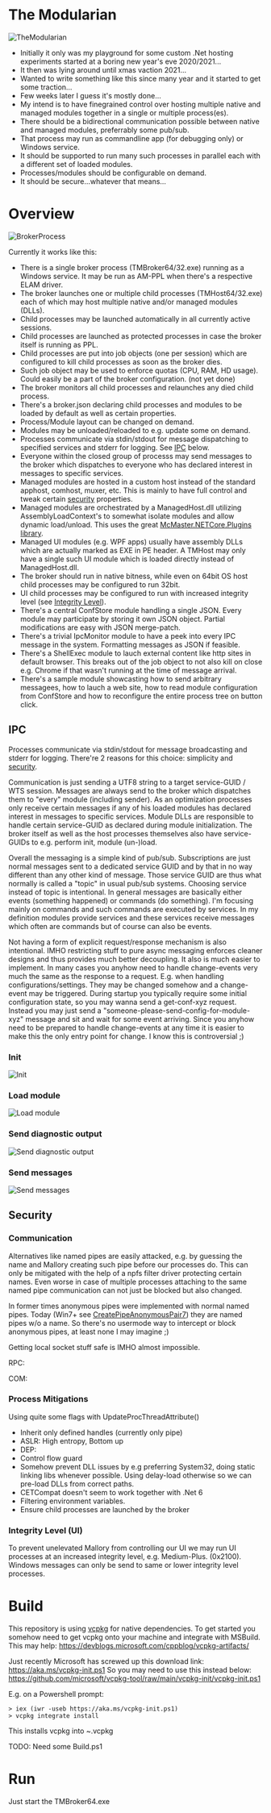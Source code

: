 # The Modularian

![TheModularian](./img/the-modularian.jpg)

* Initially it only was my playground for some custom .Net hosting experiments started at a boring new year's eve 2020/2021...
* It then was lying around until xmas vaction 2021...
* Wanted to write something like this since many year and it started to get some traction...
* Few weeks later I guess it's mostly done...
* My intend is to have finegrained control over hosting multiple native and managed modules together in a single or multiple process(es).
* There should be a bidirectional communication possible between native and managed modules, preferrably some pub/sub.
* That process may run as commandline app (for debugging only) or Windows service.
* It should be supported to run many such processes in parallel each with a different set of loaded modules. 
* Processes/modules should be configurable on demand.
* It should be secure...whatever that means...

# Overview

![BrokerProcess](./img/BrokerProcess.drawio.png)

Currently it works like this:
* There is a single broker process (TMBroker64/32.exe) running as a Windows service. It may be run as AM-PPL when there's a respective ELAM driver.
* The broker launches one or multiple child processes (TMHost64/32.exe) each of which may host multiple native and/or managed modules (DLLs).
* Child processes may be launched automatically in all currently active sessions.
* Child processes are launched as protected processes in case the broker itself is running as PPL.
* Child processes are put into job objects (one per session) which are configured to kill child processes as soon as the broker dies.
* Such job object may be used to enforce quotas (CPU, RAM, HD usage). Could easily be a part of the broker configuration. (not yet done)
* The broker monitors all child processes and relaunches any died child process.
* There's a broker.json declaring child processes and modules to be loaded by default as well as certain properties.
* Process/Module layout can be changed on demand.
* Modules may be unloaded/reloaded to e.g. update some on demand.
* Processes communicate via stdin/stdout for message dispatching to specified services and stderr for logging. See [IPC](#ipc) below.
* Everyone within the closed group of processs may send messages to the broker which dispatches to everyone who has declared interest in messages to specific services.
* Managed modules are hosted in a custom host instead of the standard apphost, comhost, muxer, etc. This is mainly to have full control and tweak certain [security](#security) properties.
* Managed modules are orchestrated by a ManagedHost.dll utilizing AssemblyLoadContext's to somewhat isolate modules and allow dynamic load/unload. This uses the great [McMaster.NETCore.Plugins library](https://github.com/natemcmaster/DotNetCorePlugins).
* Managed UI modules (e.g. WPF apps) usually have assembly DLLs which are actually marked as EXE in PE header. A TMHost may only have a single such UI module which is loaded directly instead of ManagedHost.dll.
* The broker should run in native bitness, while even on 64bit OS host child processes may be configured to run 32bit.
* UI child processes may be configured to run with increased integrity level (see [Integrity Level](#integrity-level-ui)).
* There's a central ConfStore module handling a single JSON. Every module may participate by storing it own JSON object. Partial modifications are easy with JSON merge-patch.
* There's a trivial IpcMonitor module to have a peek into every IPC message in the system. Formatting messages as JSON if feasible.
* There's a ShellExec module to lauch external content like http sites in default browser. This breaks out of the job object to not also kill on close e.g. Chrome if that wasn't running at the time of message arrival.
* There's a sample module showcasting how to send arbitrary messagees, how to lauch a web site, how to read module configuration from ConfStore and how to reconfigure the entire process tree on button click.

## IPC
Processes communicate via stdin/stdout for message broadcasting and stderr for logging.
There're 2 reasons for this choice: simplicity and [security](#communication).

Communication is just sending a UTF8 string to a target service-GUID / WTS session.
Messages are always send to the broker which dispatches them to "every" module (including sender).
As an optimization processes only receive certain messages if any of his loaded modules has declared interest in messages to specific services.
Module DLLs are responsible to handle certain service-GUID as declared during module initialization.
The broker itself as well as the host processes themselves also have service-GUIDs to e.g. perform init, module (un-)load.

Overall the messaging is a simple kind of pub/sub. 
Subscriptions are just normal messages sent to a dedicated service GUID and by that in no way different than any other kind of message. Those service GUID are thus what normally is called a "topic" in usual pub/sub systems. Choosing service instead of topic is intentional. 
In general messages are basically either events (something happened) or commands (do something).
I'm focusing mainly on commands and such commands are executed by services.
In my definition modules provide services and these services receive messages which often are commands but of course can also be events.

Not having a form of explicit request/response mechanism is also intentional.
IMHO restricting stuff to pure async messaging enforces cleaner designs and thus provides much better decoupling. It also is much easier to implement. In many cases you anyhow need to handle change-events very much the same as the response to a request. E.g. when handling configurations/settings. They may be changed somehow and a change-event may be triggered. During startup you typically require some initial configuration state, so you may wanna send a get-conf-xyz request. Instead you may just send a "someone-please-send-config-for-module-xyz" message and sit and wait for some event arriving. Since you anyhow need to be prepared to handle change-events at any time it is easier to make this the only entry point for change.
I know this is controversial ;)

### Init
![Init](./img/ipc-page1.svg)

### Load module
![Load module](./img/ipc-page2.svg)

### Send diagnostic output
![Send diagnostic output](./img/ipc-page3.svg)

### Send messages
![Send messages](./img/ipc-page4.svg)


## Security

### Communication

Alternatives like named pipes are easily attacked, e.g. by guessing the name and Mallory creating such pipe before our processes do. This can only be mitigated with the help of a npfs filter driver protecting certain names. Even worse in case of multiple processes attaching to the same named pipe communication can not just be blocked but also changed.

In former times anonymous pipes were implemented with normal named pipes. Today (Win7+ see [CreatePipeAnonymousPair7](https://stackoverflow.com/questions/60645/overlapped-i-o-on-anonymous-pipe)) they are named pipes w/o a name. So there's no usermode way to intercept or block anonymous pipes, at least none I may imagine ;)

Getting local socket stuff safe is IMHO almost impossible.

RPC:

COM:



### Process Mitigations
Using quite some flags with UpdateProcThreadAttribute()
* Inherit only defined handles (currently only pipe)
* ASLR: High entropy, Bottom up
* DEP:
* Control flow guard
* Somehow prevent DLL issues by e.g preferring System32, doing static linking libs whenever possible. Using delay-load otherwise so we can pre-load DLLs from correct paths.
* CETCompat doesn't seem to work together with .Net 6
* Filtering environment variables.
* Ensure child processes are launched by the broker

### Integrity Level (UI)
To prevent unelevated Mallory from controlling our UI we may run UI processes at an increased integrity level, e.g. Medium-Plus. (0x2100).
Windows messages can only be send to same or lower integrity level processes.

# Build

This repository is using [vcpkg](https://github.com/microsoft/vcpkg) for native dependencies.
To get started you somehow need to get vcpkg onto your machine and integrate with MSBuild.
This may help: https://devblogs.microsoft.com/cppblog/vcpkg-artifacts/

Just recently Microsoft has screwed up this download link: https://aka.ms/vcpkg-init.ps1
So you may need to use this instead below:
https://github.com/microsoft/vcpkg-tool/raw/main/vcpkg-init/vcpkg-init.ps1

 E.g. on a Powershell prompt:
```
> iex (iwr -useb https://aka.ms/vcpkg-init.ps1)
> vcpkg integrate install
```
This installs vcpkg into ~\.vcpkg

TODO: Need some Build.ps1

# Run

Just start the TMBroker64.exe
